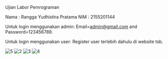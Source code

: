 Ujian Labor Pemrograman

Nama : Rangga Yudhistira Pratama
NIM : 2155201144

Untuk login menggunakan admin:
Email=admin@gmail.com and Password=123456789.

Untuk login menggunakan user:
Register user terlebih dahulu di website tsb.

![5](https://user-images.githubusercontent.com/46615811/174225886-fd4837dc-00e8-441d-9efa-5540c462fd51.PNG)
![2](https://user-images.githubusercontent.com/46615811/174225893-89deacf3-9dc7-4795-be7b-523de16638ce.PNG)
![3](https://user-images.githubusercontent.com/46615811/174225895-b11152bf-83c7-4651-ac57-3b3dee5caef7.PNG)
![4](https://user-images.githubusercontent.com/46615811/174225896-51bc4716-8459-4b60-bf09-888be0449fd2.PNG)
